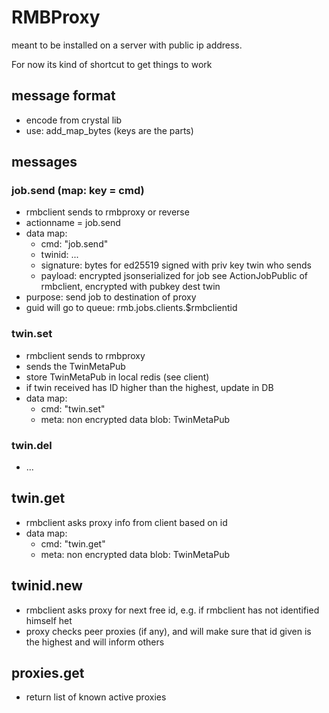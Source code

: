 # RMBProxy

meant to be installed on a server with public ip address.

For now its kind of shortcut to get things to work


## message format

- encode from crystal lib
- use: add_map_bytes  (keys are the parts)

## messages

### job.send (map: key = cmd)

- rmbclient sends to rmbproxy or reverse
- actionname = job.send
- data map: 
    - cmd: "job.send"
    - twinid: ...
    - signature: bytes for ed25519 signed with priv key twin who sends
    - payload: encrypted jsonserialized for job see ActionJobPublic of rmbclient, encrypted with pubkey dest twin
- purpose: send job to destination of proxy
- guid will go to queue: rmb.jobs.clients.$rmbclientid


### twin.set

- rmbclient sends to rmbproxy
- sends the TwinMetaPub
- store TwinMetaPub in local redis (see client)
- if twin received has ID higher than the highest, update in DB
- data map: 
    - cmd: "twin.set"
    - meta: non encrypted data blob: TwinMetaPub

### twin.del

- ... 


## twin.get

- rmbclient asks proxy info from client based on id
- data map: 
    - cmd: "twin.get"
    - meta: non encrypted data blob: TwinMetaPub

## twinid.new

- rmbclient asks proxy for next free id, e.g. if rmbclient has not identified himself het
- proxy checks peer proxies (if any), and will make sure that id given is the highest and will inform others

## proxies.get

- return list of known active proxies

